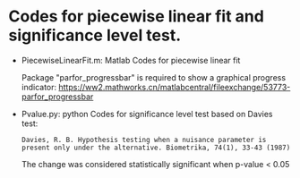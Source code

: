 # Codes for piecewise linear fit and significance level test.

- PiecewiseLinearFit.m: Matlab Codes for piecewise linear fit
  
  Package "parfor_progressbar" is required to show a graphical progress indicator:   https://ww2.mathworks.cn/matlabcentral/fileexchange/53773-parfor_progressbar

 
- Pvalue.py: python Codes for significance level test based on Davies test:
  <pre><code>Davies, R. B. Hypothesis testing when a nuisance parameter is present only under the alternative. Biometrika, 74(1), 33-43 (1987)</code></pre>
  The change was considered statistically significant when p-value < 0.05
  
